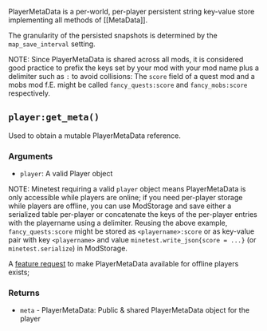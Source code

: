 PlayerMetaData is a per-world, per-player persistent string key-value store implementing all methods of [[MetaData]].

The granularity of the persisted snapshots is determined by the `map_save_interval` setting.

NOTE: Since PlayerMetaData is shared across all mods,
it is considered good practice to prefix the keys set by your mod with your mod name plus a delimiter
such as `:` to avoid collisions: The `score` field of a quest mod and a mobs mod f.E. might
be called `fancy_quests:score` and `fancy_mobs:score` respectively.

## `player:get_meta()`
Used to obtain a mutable PlayerMetaData reference.

### Arguments
- `player`: A valid Player object

NOTE: Minetest requiring a valid `player` object means PlayerMetaData is only accessible
while players are online; if you need per-player storage while players are offline,
you can use ModStorage and save either a serialized table per-player or concatenate
the keys of the per-player entries with the playername using a delimiter.
Reusing the above example, `fancy_quests:score` might be stored as `<playername>:score`
or as key-value pair with key `<playername>` and value `minetest.write_json{score = ...}`
(or `minetest.serialize`)  in ModStorage.

A [feature request](https://github.com/minetest/minetest/issues/6193)
to make PlayerMetaData available for offline players exists;

### Returns
- `meta` - PlayerMetaData: Public & shared PlayerMetaData object for the player